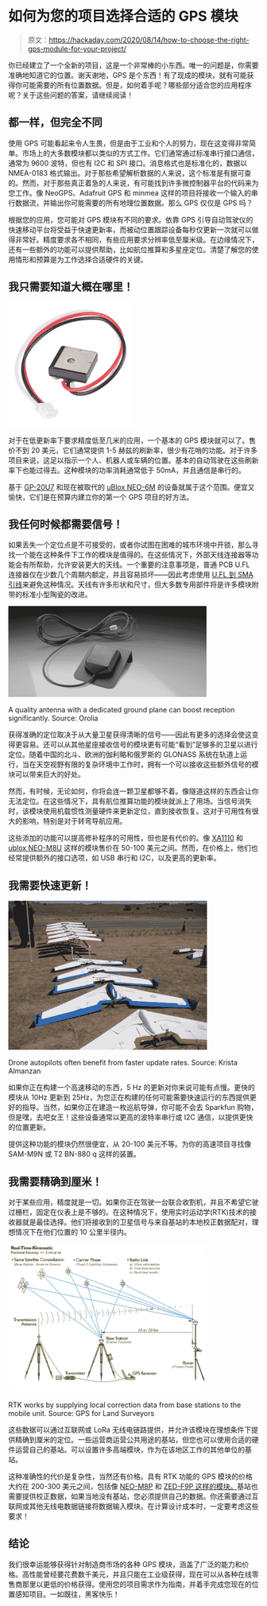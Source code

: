 # 如何为您的项目选择合适的 GPS 模块

> 原文：<https://hackaday.com/2020/08/14/how-to-choose-the-right-gps-module-for-your-project/>

你已经建立了一个全新的项目，这是一个非常棒的小东西。唯一的问题是，你需要准确地知道它的位置。谢天谢地，GPS 是个东西！有了现成的模块，就有可能获得你可能需要的所有位置数据。但是，如何着手呢？哪些部分适合您的应用程序呢？关于这些问题的答案，请继续阅读！

## 都一样，但完全不同

使用 GPS 可能看起来令人生畏，但是由于工业和个人的努力，现在这变得非常简单。市场上的大多数模块都以类似的方式工作。它们通常通过标准串行接口通信，通常为 9600 波特，但也有 I2C 和 SPI 接口。消息格式也是标准化的，数据以 NMEA-0183 格式输出。对于那些希望解析数据的人来说，这个标准是有据可查的。然而，对于那些真正着急的人来说，有可能找到许多微控制器平台的代码来为您工作。像 NeoGPS、Adafruit GPS 和 minmea 这样的项目将接收一个输入的串行数据流，并输出你可能需要的所有地理位置数据。那么 GPS 仅仅是 GPS 吗？

根据您的应用，您可能对 GPS 模块有不同的要求。依靠 GPS 引导自动驾驶仪的快速移动平台将受益于快速更新率，而被动位置跟踪设备每秒仅更新一次就可以做得非常好。精度要求各不相同，有些应用要求分辨率低至厘米级。在边缘情况下，还有一些额外的功能可以提供帮助，比如航位推算和多星座定位。清楚了解您的使用情形和预算是为工作选择合适硬件的关键。

## 我只需要知道大概在哪里！

![](img/bbfac7eb3afadaf47836c9482491df1b.png)

对于在低更新率下要求精度低至几米的应用，一个基本的 GPS 模块就可以了。售价不到 20 美元，它们通常提供 1-5 赫兹的刷新率，很少有花哨的功能。对于许多项目来说，这足以指示一个人、机器人或车辆的位置。基本的自动驾驶在这些刷新率下也能过得去。这种模块的功率消耗通常低于 50mA，并且通信是串行的。

基于 [GP-20U7](https://www.sparkfun.com/products/13740) 和现在被取代的 [uBlox NEO-6M](https://core-electronics.com.au/u-blox-neo-6m-gps-module.html?utm_source=google_shopping&gclid=EAIaIQobChMIyIast8686QIVRWoqCh1sjQ-BEAQYASABEgJYffD_BwE) 的设备就属于这个范围。便宜又愉快，它们是在预算内建立你的第一个 GPS 项目的好方法。

## 我任何时候都需要信号！

如果丢失一个定位点是不可接受的，或者你试图在困难的城市环境中开锁，那么寻找一个能在这种条件下工作的模块是值得的。在这些情况下，外部天线连接器等功能会有所帮助，允许安装更大的天线。一个重要的注意事项是，普通 PCB U.FL 连接器仅在少数几个周期内额定，并且容易损坏——因此考虑使用 [U.FL 到 SMA 引线](https://www.sparkfun.com/products/9145)来避免这种情况。天线有许多形状和尺寸，但大多数专用部件将是许多模块附带的标准小型陶瓷的改进。

![](img/8799119decf6850e258aea65e515a900.png)

A quality antenna with a dedicated ground plane can boost reception significantly. Source: Orolia

获得准确的定位取决于从大量卫星获得清晰的信号——因此有更多的选择会使这变得更容易。还可以从其他星座接收信号的模块更有可能“看到”足够多的卫星以进行定位。随着中国的北斗、欧洲的伽利略和俄罗斯的 GLONASS 系统在轨道上运行，当在天空视野有限的复杂环境中工作时，拥有一个可以接收这些额外信号的模块可以带来巨大的好处。

然而，有时候，无论如何，你将会连一颗卫星都够不着。像隧道这样的东西会让你无法定位。在这些情况下，具有航位推算功能的模块就派上了用场。当信号消失时，该模块使用机载惯性测量硬件来更新定位，直到接收恢复。这对于可用性有很大的影响，特别是对于转弯导航应用。

这些添加的功能可以提高修补程序的可用性，但也是有代价的。像 [XA1110](https://www.sparkfun.com/products/14414) 和 [ublox NEO-M8U](https://www.gnss.store/gnss-gps-modules/87-ublox-mini-neo-m8n-gps-gnss-lis3mdl-compass-triple-band-ant.html) 这样的模块售价在 50-100 美元之间。然而，在价格上，他们也经常提供额外的接口选项，如 USB 串行和 I2C，以及更高的更新率。

## 我需要快速更新！

![](img/1a0bf43084fbfd67458d6880cfbc2da7.png)

Drone autopilots often benefit from faster update rates. Source: Krista Almanzan

如果你正在构建一个高速移动的东西，5 Hz 的更新对你来说可能有点慢。更快的模块从 10Hz 更新到 25Hz，为您正在构建的任何可能需要快速运行的东西提供更好的指导。当然，如果你正在建造一枚巡航导弹，你可能不会去 Sparkfun 购物，但是嘿，去吧女王！这些设备通常以更高的波特率串行或 I2C 通信，以提供更快的位置更新。

提供这种功能的模块仍然很便宜，从 20-100 美元不等。为你的高速项目寻找像 SAM-M9N 或 T2 BN-880 q 这样的装置。

## 我需要精确到厘米！

对于某些应用，精度就是一切。如果你正在驾驶一台联合收割机，并且不希望它驶过栅栏，固定在仪表上是不够的。在这种情况下，使用实时运动学(RTK)技术的接收器就是最佳选择。他们将接收到的卫星信号与来自基站的本地校正数据配对，理想情况下在他们位置的 10 公里半径内。

![](img/9cfbce0cec63a5dfb7461ef6aa55e340.png)

RTK works by supplying local correction data from base stations to the mobile unit. Source: GPS for Land Surveyors

这些数据可以通过互联网或 LoRa 无线电链路提供，并允许该模块在理想条件下提供精确到厘米的定位。一些运营商运营公共用途的基站，但您也可以使用合适的硬件运营自己的基站。可以设置许多高端模块，作为在该地区工作的其他单位的基站。

这种准确性的代价是复杂性，当然还有价格。具有 RTK 功能的 GPS 模块的价格大约在 200-300 美元之间，包括像 [NEO-M8P](https://www.sparkfun.com/products/15005) 和 [ZED-F9P 这样的模块。](https://www.gnss.store/gnss-gps-modules/99-ublox-zed-f9p-rtk-gnss-receiver-board-with-sma-base-or-rover.html)基站也需要提供校正数据，如果当地没有基站，您必须提供自己的数据。你还需要通过互联网或其他无线电数据链接将数据输入模块。在计算设计成本时，一定要考虑这些要求！

## 结论

我们很幸运能够获得针对制造商市场的各种 GPS 模块，涵盖了广泛的能力和价格。高性能曾经要花费数千美元，并且只能在工业级获得，现在可以从各种在线零售商那里以更低的价格获得。使用您的项目需求作为指南，并着手完成您现在的位置感知项目。一如既往，黑客快乐！
